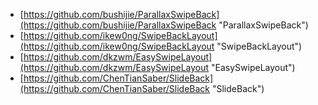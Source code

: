 - [https://github.com/bushijie/ParallaxSwipeBack](https://github.com/bushijie/ParallaxSwipeBack "ParallaxSwipeBack")
- [https://github.com/ikew0ng/SwipeBackLayout](https://github.com/ikew0ng/SwipeBackLayout "SwipeBackLayout")
- [https://github.com/dkzwm/EasySwipeLayout](https://github.com/dkzwm/EasySwipeLayout "EasySwipeLayout")
- [https://github.com/ChenTianSaber/SlideBack](https://github.com/ChenTianSaber/SlideBack "SlideBack")